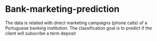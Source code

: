 # Bank-marketing-prediction
The data is related with direct marketing campaigns (phone calls) of a Portuguese banking institution. The classification goal is to predict if the client will subscribe a term deposit    
 
